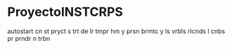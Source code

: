 # ProyectoINSTCRPS
autostart cn st pryct s trt de lr tmpr hm y prsn brmtc y ls vrbls rlcnds l cnbs pr prndr n trbn
